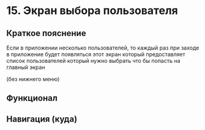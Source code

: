 # 15. Экран выбора пользователя

## Краткое пояснение

Если в приложении несколько пользователей, то каждый раз при заходе в приложение будет появляться 
этот экран который предоставляет список пользователей который нужно выбрать что бы попасть на
главный экран

(без нижнего меню)

## Функционал

## Навигация (куда)
